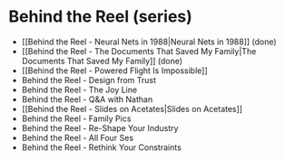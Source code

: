 # Behind the Reel (series)

- [[Behind the Reel - Neural Nets in 1988|Neural Nets in 1988]] (done) 
- [[Behind the Reel - The Documents That Saved My Family|The Documents That Saved My Family]] (done) 
- [[Behind the Reel - Powered Flight Is Impossible]] 
- Behind the Reel - Design from Trust 
- Behind the Reel - The Joy Line 
- Behind the Reel - Q&A with Nathan 
- [[Behind the Reel - Slides on Acetates|Slides on Acetates]] 
- Behind the Reel - Family Pics 
- Behind the Reel - Re-Shape Your Industry 
- Behind the Reel - All Four Ses 
- Behind the Reel - Rethink Your Constraints 
